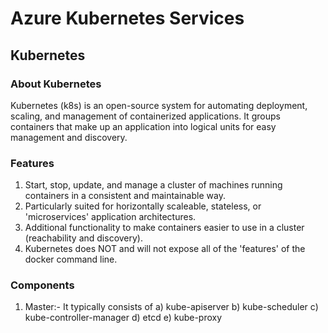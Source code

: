 # Azure Kubernetes Services

## Kubernetes

### About Kubernetes
Kubernetes (k8s) is an open-source system for automating deployment, scaling, and management of containerized applications. It groups containers that make up an application into logical units for easy management and discovery.

### Features
1. Start, stop, update, and manage a cluster of machines running containers in a consistent and maintainable way.
2. Particularly suited for horizontally scaleable, stateless, or 'microservices' application architectures.
3. Additional functionality to make containers easier to use in a cluster (reachability and discovery).
4. Kubernetes does NOT and will not expose all of the 'features' of the docker command line.

### Components

1. Master:- It typically consists of
a) kube-apiserver
b) kube-scheduler
c) kube-controller-manager
d) etcd
e) kube-proxy
